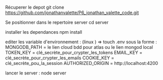 Récuperer le depot 
git clone https://github.com/jonathanvalette/P6_jonathan_valette_code.git

Se positionner dans le repertoire server
cd server

installer les dependances
npm install

editer les variable d'environnement :
(linux ) => touch .env
sous la forme :
MONGODB_PATH = le lien cloud bdd pour atlas ou le  lien mongod local 
TOKEN_KEY = clé_secrète_pour_crypter_les_tokens
EMAIL_KEY = clé_secrète_pour_crypter_les_emails
COOKIE_KEY = clé_secrète_pou_la_session
AUTHORIZED_ORIGIN = http://localhost:4200

lancer le server : 
node server